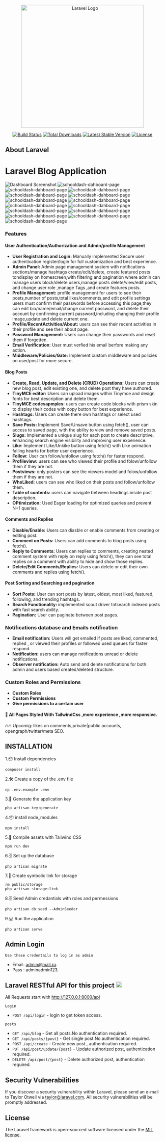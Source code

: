 <p align="center"><a href="https://laravel.com" target="_blank"><img src="https://raw.githubusercontent.com/laravel/art/master/logo-lockup/5%20SVG/2%20CMYK/1%20Full%20Color/laravel-logolockup-cmyk-red.svg" width="400" alt="Laravel Logo"></a></p>

<p align="center">
<a href="https://github.com/laravel/framework/actions"><img src="https://github.com/laravel/framework/workflows/tests/badge.svg" alt="Build Status"></a>
<a href="https://packagist.org/packages/laravel/framework"><img src="https://img.shields.io/packagist/dt/laravel/framework" alt="Total Downloads"></a>
<a href="https://packagist.org/packages/laravel/framework"><img src="https://img.shields.io/packagist/v/laravel/framework" alt="Latest Stable Version"></a>
<a href="https://packagist.org/packages/laravel/framework"><img src="https://img.shields.io/packagist/l/laravel/framework" alt="License"></a>
</p>

## About Laravel
# Laravel Blog Application
 ![Dashboard Screenshot](https://i.postimg.cc/wTzCLcrg/127-0-0-1-8000-7.png)
![schooldash-dahboard-page](https://i.postimg.cc/BvzK7pnT/Screenshot-2025-06-09-212746.png)
![schooldash-dahboard-page](https://i.postimg.cc/8CDSmhRw/Screenshot-2025-06-08-193655.png)
![schooldash-dahboard-page](https://i.postimg.cc/nV5fP8KX/Screenshot-2025-06-08-193929.png)
![schooldash-dahboard-page](https://i.postimg.cc/xTYh70JT/Screenshot-2025-06-08-194122.png)
![schooldash-dahboard-page](https://i.postimg.cc/qBxC0ZBV/Screenshot-2025-04-22-202005.png)
![schooldash-dahboard-page](https://i.postimg.cc/J4t6yk1w/127-0-0-1-8000-create-5.png)
![schooldash-dahboard-page](https://i.postimg.cc/sX2CZgyr/127-0-0-1-8000-ibrahim123-2.png)
![schooldash-dahboard-page](https://i.postimg.cc/W15nZy2V/Screenshot-2024-10-29-024842.png)
![schooldash-dahboard-page](https://i.postimg.cc/Dy3cc96Y/Screenshot-2025-06-03-131925.png)
![schooldash-dahboard-page](https://i.postimg.cc/85pSxY91/Screenshot-2025-06-04-112530.png)
![schooldash-dahboard-page](https://i.postimg.cc/vZSrdZ0X/Screenshot-2025-06-06-122828.png)
![schooldash-dahboard-page](https://i.postimg.cc/Kvc1FQ88/Screenshot-2025-06-03-132045.png)
![schooldash-dahboard-page](https://i.postimg.cc/7YprXYdr/Screenshot-2025-06-03-132057.png)
![schooldash-dahboard-page](https://i.postimg.cc/gJcCrwX8/Screenshot-2025-06-03-132110.png)



### Features

#### User Authentication/Authorization and Admin/profile Management
- **User Registration and Login:** Manually implemented Secure user authentication register/login for full customization and best experience.
- **Admin Panel:** Admin page management system with notifications sections/manage hashtags create/edit/delete, create featured posts tondisplay on homescreen,with filtering and pagination where admin can manage users block/delete users,manage posts delete/view/edit posts, and change user role ,manage Tags ,and create features posts.
- **Profile Management:** profile management for users to see their posts,number of posts,total likes/comments,and edit profile settings users must confirm their passwords before accessing this page,they can edit bio/name/email/change current password, and delete their account by confirming current password,including changing their profile image,update and delete current one.
- **Profile/RecentActivities/About:** users can see their recent activities in their profile and see their about page.
- **Password Management:** Users can change their passwords and reset them if forgotten.
- **Email Verification:** User must verfied his email berfore making any action.
- **Middleware/Policies/Gate:** Implement custom middleware and policies on user/post for more secure.

#### Blog Posts
- **Create, Read, Update, and Delete (CRUD) Operations:** Users can create new blog post, edit existing one, and delete post they have authored.
- **TinyMCE editor:** Users can upload images within Tinymce and design fonts for best description and delete them.
- **TinyMCE codesapmples:** users can create code blocks with prism skin to display their codes with copy button for best experience.
- **Hashtags:** Users can create there own hashtags or select used hashtags.
- **Save Posts:** Implement Save/Unsave button using fetch(), user can access to saved page, with the ability to view and remove saved posts.
- **Slugs:** Implemented a unique slug for each post to create descriptive, enhancing search engine visibility and improving user experience.
- **Like:** Implement Like/Unkike button using fetch() with Like animation falling hearts for better user experience. 
- **Follow:** User can follow/unfollow using fetch() for faster respond.
- **Profileview:** users can see who viewed their profile and folow/unfollow them if they are not.
- **Postviews:** only posters can see the viewers model and folow/unfollow them if they are not.
- **WhoLiked:** users can see who liked on their posts and follow/unfollow them.
- **Table of contents:** users can navigate between headings inside post description.
- **OPtimization:** Used Eager loading for optimized queries and prevent N+1 queries.

#### Comments and Replies 
- **Disable/Enable:** Users can diasble or enable comments from creating or editing post.
- **Comment on Posts:** Users can add comments to blog posts using fetch().
- **Reply to Comments:** Users can replies to comments, creating nested comment system with reply on reply using fetch(), they can see total replies on a comment with ability to hide and show those replies.
- **Delete/Edit Comments/Replies:** Users can delete or edit their own comments and replies using fetch().


#### Post Sorting and Searching and pagination
- **Sort Posts:** User can sort posts by latest, oldest, most liked, featured, following, and trending hashtags.
- **Search Functionality:** implemented scout driver tntsearch indexed posts with fast search ability.
- **Pagination:** User can paginate between post pages. 

### Notifications database and Emails notification
- **Email notification:** Users will get emailed if posts are liked, commented, replied , or viewed their profiles or followed used queues for faster respond.
- **Notification:** users can manage notifications unread or delete notifications.
- **Observer notification:** Auto send and delete notifications for both admin and users based created/deleted structure.

### Custom Roles and Permissions
- **Custom Roles** 
- **Custom Permissions** 
- **Give permissions to a certain user** 

#### 🚀 All Pages Styled With TailwindCss ,more experience ,more responsive.
🔥🔥 Upcomig: likes on comments,private|public accounts, opengraph/twitter/meta SEO.

## INSTALLATION
1.📦 Install dependencies
```
composer install
```
2.🛠️ Create a copy of the .env file
```
cp .env.example .env
```
3.🔑 Generate the application key
```
php artisan key:generate
```
4.📦 install node_modules
```
npm install
```
5.🚀 Compile assets with Tailwind CSS
```
npm run dev
```
6.🗄️ Set up the database
```
php artisan migrate
```
7.🔗 Create symbolic link for storage
```
rm public/storage
php artisan storage:link
```
8.🗄️ Seed Admin credantials with roles and permessions 
```
php artisan db:seed --AdminSeeder
```
9.💻 Run the application
```
php artisan serve
```
## Admin Login
`Use these credentails to log in as admin`


- Email: admin@mail.ru.
- Pass : adminadmin123.

## Laravel RESTful API for this project <img height="20" src="https://upload.wikimedia.org/wikipedia/commons/thumb/9/9a/Laravel.svg/1200px-Laravel.svg.png" />

All Requests start with http://127.0.0.1:8000/api

`Login`

- `POST /api/login` - login to get token access.

 `posts`
- `GET /api/blog` - Get all posts.No authentication required.
- `GET /api/posts/{post}` - Get single post.No authentication required.
- `POST /api/create` - Create new post , authentication required.
- `PUT /api/post/update/{post}` - Update authorized post, authentication required.
- `DELETE /api/post/{post}` - Delete authorized post, authentication required.

## Security Vulnerabilities

If you discover a security vulnerability within Laravel, please send an e-mail to Taylor Otwell via [taylor@laravel.com](mailto:taylor@laravel.com). All security vulnerabilities will be promptly addressed.

## License

The Laravel framework is open-sourced software licensed under the [MIT license](https://opensource.org/licenses/MIT).
